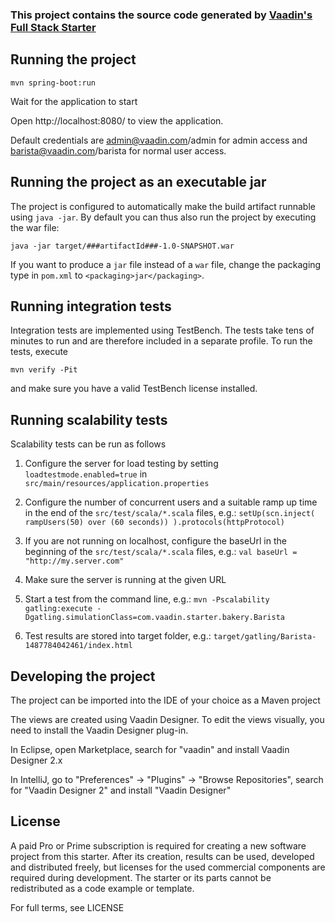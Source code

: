 ### This project contains the source code generated by [Vaadin's Full Stack Starter](https://vaadin.com/full-stack-starter)

## Running the project

`mvn spring-boot:run`

Wait for the application to start

Open http://localhost:8080/ to view the application.

Default credentials are admin@vaadin.com/admin for admin access and
barista@vaadin.com/barista for normal user access.

## Running the project as an executable jar

The project is configured to automatically make the build artifact runnable using `java -jar`.
By default you can thus also run the project by executing the war file:
```
java -jar target/###artifactId###-1.0-SNAPSHOT.war
```

If you want to produce a `jar` file instead of a `war` file, change the packaging type in `pom.xml` to `<packaging>jar</packaging>`.

## Running integration tests

Integration tests are implemented using TestBench. The tests take tens of minutes to run and are therefore included in a separate profile. To run the tests, execute

`mvn verify -Pit`

and make sure you have a valid TestBench license installed.

## Running scalability tests

Scalability tests can be run as follows

1. Configure the server for load testing by setting `loadtestmode.enabled=true` in `src/main/resources/application.properties`

2. Configure the number of concurrent users and a suitable ramp up time in the end of the `src/test/scala/*.scala` files, e.g.:
	```setUp(scn.inject( rampUsers(50) over (60 seconds)) ).protocols(httpProtocol)```

3. If you are not running on localhost, configure the baseUrl in the beginning of the `src/test/scala/*.scala` files, e.g.:
	```val baseUrl = "http://my.server.com"```

4. Make sure the server is running at the given URL

5. Start a test from the command line, e.g.:
	 ```mvn -Pscalability gatling:execute -Dgatling.simulationClass=com.vaadin.starter.bakery.Barista```

6. Test results are stored into target folder, e.g.:
	```target/gatling/Barista-1487784042461/index.html```

## Developing the project

The project can be imported into the IDE of your choice as a Maven project

The views are created using Vaadin Designer. To edit the views visually,
you need to install the Vaadin Designer plug-in.

In Eclipse, open Marketplace, search for "vaadin" and install Vaadin
Designer 2.x

In IntelliJ, go to "Preferences" -> "Plugins" -> "Browse Repositories",
search for "Vaadin Designer 2" and install "Vaadin Designer"

## License
A paid Pro or Prime subscription is required for creating a new software project from this starter. After its creation, results can be used, developed and distributed freely, but licenses for the used commercial components are required during development. The starter or its parts cannot be redistributed as a code example or template.

For full terms, see LICENSE

